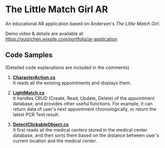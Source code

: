 # The Little Match Girl AR
An educational AR application based on Andersen's _The Little Match Girl_.

Demo video & details are available at: https://guizichen.wixsite.com/portfolio/ar-application


## Code Samples
(Detailed code explanations are included in the comments)

1. [**CharacterAction.cs**](https://github.com/Gavin-Guiii/The_Little_Match_Girl_AR/blob/main/CharacterAction.cs) <br>It reads all the existing appointments and displays them.



2. [**LightMatch.cs**](https://github.com/Gavin-Guiii/The_Little_Match_Girl_AR/blob/main/LightMatch.cs) <br> It handles CRUD (Create, Read, Update, Delete) of the appointment database, and provides other useful functions. For example, it can return data of user's next appointment chronologically, or return the latest PCR Test result.



3. [**DetectClickableObject.cs**](https://github.com/Gavin-Guiii/The_Little_Match_Girl_AR/blob/main/DetectClickableObject.cs) <br> It first reads all the medical centers stored in the medical center database, and then sorts them based on the distance between user's current location and the medical center.





